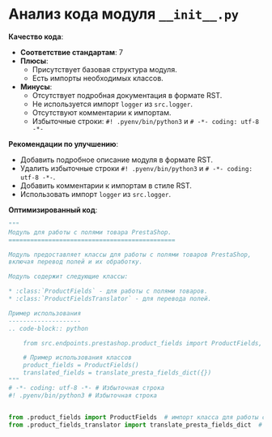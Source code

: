 # Анализ кода модуля `__init__.py`

**Качество кода**:

- **Соответствие стандартам**: 7
- **Плюсы**:
    - Присутствует базовая структура модуля.
    - Есть импорты необходимых классов.
- **Минусы**:
    - Отсутствует подробная документация в формате RST.
    - Не используется импорт `logger` из `src.logger`.
    - Отсутствуют комментарии к импортам.
    - Избыточные строки: `#! .pyenv/bin/python3` и `# -*- coding: utf-8 -*-`

**Рекомендации по улучшению**:

- Добавить подробное описание модуля в формате RST.
- Удалить избыточные строки `#! .pyenv/bin/python3` и `# -*- coding: utf-8 -*-`.
- Добавить комментарии к импортам в стиле RST.
- Использовать импорт `logger` из `src.logger`.

**Оптимизированный код**:

```python
"""
Модуль для работы с полями товара PrestaShop.
==============================================

Модуль предоставляет классы для работы с полями товаров PrestaShop,
включая перевод полей и их обработку.

Модуль содержит следующие классы:

* :class:`ProductFields` - для работы с полями товаров.
* :class:`ProductFieldsTranslator` - для перевода полей.

Пример использования
--------------------
.. code-block:: python

    from src.endpoints.prestashop.product_fields import ProductFields, translate_presta_fields_dict

    # Пример использования классов
    product_fields = ProductFields()
    translated_fields = translate_presta_fields_dict({})
"""
# -*- coding: utf-8 -*- # Избыточная строка
#! .pyenv/bin/python3 # Избыточная строка


from .product_fields import ProductFields  # импорт класса для работы с полями товаров
from .product_fields_translator import translate_presta_fields_dict  # импорт функции для перевода полей
```
